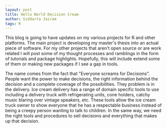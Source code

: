 ```yaml
---
layout: post
title: Hello World Decision Cream
author: Siddarta Jairam
tags: R
---
```

This blog is going to have updates on my various projects for R and
other platforms. The main project is developing my master's thesis into
an actual piece of software. For my other projects that aren't open
source or are work related I will post some of my thought processes and
ramblings in the form of tutorials and package highlights. Hopefully,
this will include extend some of them or making new packages if I see a
gap in tools.

The name comes from the fact that "Everyone screams for Decisions".
People want the power to make decisions, the right information behind
the decision and a complete coverage of the possibilities. They problem
is in the delivery. Ice cream delivery has a range of domain specific
tools to use including a delivery truck with refrigerating units, cone
holders, catchy music blaring over vintage speakers, etc. These tools
allow the ice cream truck owner to show everyone that he has a
respectable business instead of being a creepy person wanting to talk to
children. In the same way, we need the right tools and procedures to
sell decisions and everything that makes up that decision.
